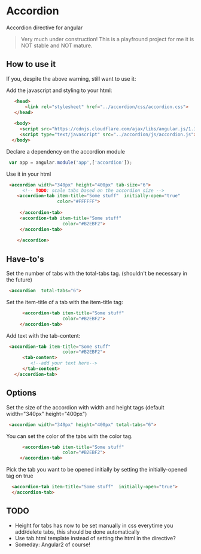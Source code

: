 # Accordion

Accordion directive for angular

> Very much under construction!
> This is a playfround project for me it is NOT stable and NOT mature.

## How to use it 
If you, despite the above warning, still want to use it:

Add the javascript and styling to your html:

```html
   <head>
       <link rel="stylesheet" href="../accordion/css/accordion.css">
   </head>
   
   <body>
     <script src="https://cdnjs.cloudflare.com/ajax/libs/angular.js/1.3.14/angular.min.js"></script>
     <script type="text/javascript" src="../accordion/js/accordion.js"></script>
  </body>
```
Declare a dependency on the accordion module
```javascript
 var app = angular.module('app',['accordion']);
```

Use it in your html
```html
 <accordion width="340px" height="400px" tab-size="6">
      <!-- TODO: scale tabs based on the accordion size -->
    <accordion-tab item-title="Some stuff"  initially-open="true"
                   color="#FFFFFF">
    
     </accordion-tab>
     <accordion-tab item-title="Some stuff"
                     color="#B2EBF2">
     </accordion-tab>
      
    </accordion>   
```

## Have-to's

Set the number of tabs with the total-tabs tag. (shouldn't be necessary in the future)
```html
 <accordion  total-tabs="6">
 ```
 
 Set the item-title of a tab with the item-title tag:

```html
      <accordion-tab item-title="Some stuff"
                     color="#B2EBF2">
     </accordion-tab>
```

Add text with the tab-content:

```html
 <accordion-tab item-title="Some stuff"
                     color="#B2EBF2">
      <tab-content>
         <!--add your text here-->
      </tab-content>
   </accordion-tab>
```

## Options

Set the size of the accordion with width and height tags (default width="340px" height="400px")
```html
 <accordion width="340px" height="400px" total-tabs="6">
 ```

You can set the color of the tabs with the color tag.
```html
      <accordion-tab item-title="Some stuff"
                     color="#B2EBF2">
     </accordion-tab>
```

Pick the tab you want to be opened initially by setting the initially-opened tag on true
```html
  <accordion-tab item-title="Some stuff"  initially-open="true">
  </accordion-tab>
 ```
## TODO
* Height for tabs has now to be set manually in css everytime you add/delete tabs, this should be done automatically
* Use tab.html template instead of setting the html in the directive?
* Someday: Angular2 of course!






